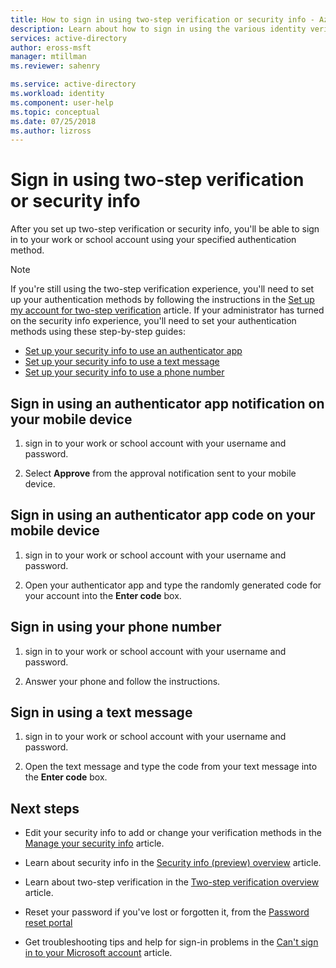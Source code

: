 ```yaml
---
title: How to sign in using two-step verification or security info - Azure Active Directory | Microsoft Docs
description: Learn about how to sign in using the various identity verification methods in security info.
services: active-directory
author: eross-msft
manager: mtillman
ms.reviewer: sahenry

ms.service: active-directory
ms.workload: identity
ms.component: user-help
ms.topic: conceptual
ms.date: 07/25/2018
ms.author: lizross
---
```


# Sign in using two-step verification or security info

After you set up two-step verification or security info, you'll be able to sign in to your work or school account using your specified authentication method.

>[!Note]
>If you're still using the two-step verification experience, you'll need to set up your authentication methods by following the instructions in the [Set up my account for two-step verification](multi-factor-authentication-end-user-first-time.md) article. If your administrator has turned on the security info experience, you'll need to set your authentication methods using these step-by-step guides:<ul><li>[Set up your security info to use an authenticator app](security-info-setup-auth-app.md)</li><li>[Set up your security info to use a text message](security-info-setup-text-msg.md)</li><li>[Set up your security info to use a phone number](security-info-setup-phone-number.md)</li></ul>

## Sign in using an authenticator app notification on your mobile device

1. sign in to your work or school account with your username and password.

2. Select **Approve** from the approval notification sent to your mobile device.


## Sign in using an authenticator app code on your mobile device

1. sign in to your work or school account with your username and password.

2. Open your authenticator app and type the randomly generated code for your account into the **Enter code** box.


## Sign in using your phone number

1. sign in to your work or school account with your username and password.

2. Answer your phone and follow the instructions.


## Sign in using a text message

1. sign in to your work or school account with your username and password.

2. Open the text message and type the code from your text message into the **Enter code** box.


## Next steps

- Edit your security info to add or change your verification methods in the [Manage your security info](security-info-manage-settings.md) article. 

- Learn about security info in the [Security info (preview) overview](user-help-security-info-overview.md) article.

- Learn about two-step verification in the [Two-step verification overview](user-help-two-step-verification-overview.md) article. 

- Reset your password if you've lost or forgotten it, from the [Password reset portal](https://passwordreset.microsoftonline.com/)

- Get troubleshooting tips and help for sign-in problems in the [Can't sign in to your Microsoft account](https://support.microsoft.com/help/12429/microsoft-account-sign-in-cant) article.